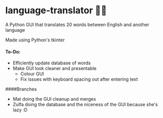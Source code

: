 # language-translator 👨‍💻
A Python GUI that translates 20 words between English and another language

Made using Python's tkinter

#### To-Do:
* Efficiently update database of words
* Make GUI look cleaner and presentable
  * Colour GUI
  * Fix issues with keyboard spacing out after entering text

####Branches
 * Mat doing the GUI cleanup and merges
 * Zulfa doing the database and the niceness of the GUI because she's lazy :D
